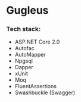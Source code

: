 # Gugleus

### Tech stack:

* ASP.NET Core 2.0
* Autofac
* AutoMapper
* Npgsql
* Dapper
* xUnit
* Moq
* FluentAssertions
* Swashbuckle (Swagger)
